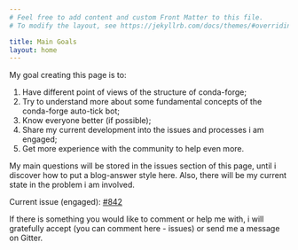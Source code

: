 ```yaml
---
# Feel free to add content and custom Front Matter to this file.
# To modify the layout, see https://jekyllrb.com/docs/themes/#overriding-theme-defaults

title: Main Goals
layout: home
---
```


My goal creating this page is to:
1. Have different point of views of the structure of conda-forge;
2. Try to understand more about some fundamental concepts of the conda-forge auto-tick bot;
3. Know everyone better (if possible);
4. Share my current development into the issues and processes i am engaged;
5. Get more experience with the community to help even more.

My main questions will be stored in the issues section of this page, until i discover how to put a blog-answer style here.
Also, there will be my current state in the problem i am involved.

Current issue (engaged): [#842][i842]

If there is something you would like to comment or help me with, i will gratefully accept (you can comment here - issues) or send me a message on Gitter.

[i842]: https://github.com/regro/cf-scripts/issues/842

